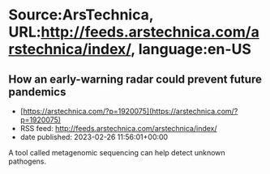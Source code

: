 # Source:ArsTechnica, URL:http://feeds.arstechnica.com/arstechnica/index/, language:en-US

## How an early-warning radar could prevent future pandemics
 - [https://arstechnica.com/?p=1920075](https://arstechnica.com/?p=1920075)
 - RSS feed: http://feeds.arstechnica.com/arstechnica/index/
 - date published: 2023-02-26 11:56:01+00:00

A tool called metagenomic sequencing can help detect unknown pathogens.

